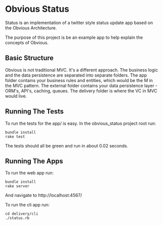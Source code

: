 Obvious Status
==============

Status is an implementation of a twitter style status update app based on the
Obvious Architecture.

The purpose of this project is be an example app to help explain the concepts of
Obvious.

Basic Structure
---------------

Obvious is not traditional MVC. It's a different approach. The business logic
and the data persistence are separated into separate folders. The app folder
contains your business rules and entities, which would be the M in the MVC
pattern. The  external folder contains your data persistence layer - ORM's,
API's, caching, queues. The delivery folder is where the VC in MVC would live.

Running The Tests
-----------------

To run the tests for the app/ is easy. In the obvious_status project root run:

    bundle install
    rake test

The tests should all be green and run in about 0.02 seconds.

Running The Apps
----------------

To run the web app run:

    bundle install
    rake server

And navigate to http://localhost:4567/

To run the cli app run:

    cd delivery/cli
    ./status.rb
